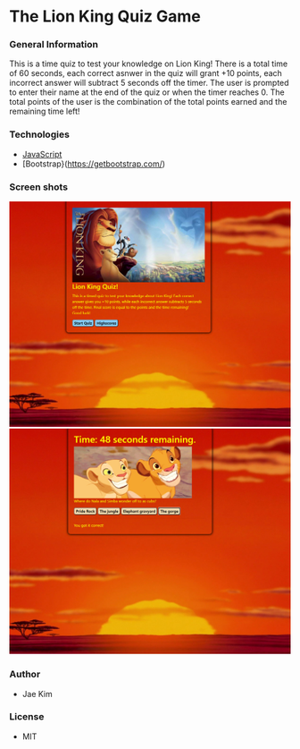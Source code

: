# The Lion King Quiz Game

### General Information
This is a time quiz to test your knowledge on Lion King! There is a total time of 60 seconds, each correct asnwer in the quiz will grant +10 points, each incorrect answer will subtract 5 seconds off the timer. The user is prompted to enter their name at the end of the quiz or when the timer reaches 0. The total points of the user is the combination of the total points earned and the remaining time left!

### Technologies
- [JavaScript](https://www.javascript.com/)
- [Bootstrap}(https://getbootstrap.com/)

### Screen shots
![StartPage](Assets/lionkingstart.png)
![QuestionPage](Assets/lionkingquestion.png)

### Author
- Jae Kim

### License
- MIT

